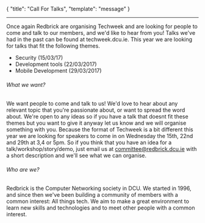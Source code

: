 {
  "title": "Call For Talks",
  "template": "message"
}

---

Once again Redbrick are organising Techweek and are looking for people to come and talk to our members, and we'd like to hear from you! Talks we've had in the past can be found at techweek.dcu.ie.
This year we are looking for talks that fit the following themes.

  - Security (15/03/17)
  - Development tools (22/03/2017)
  - Mobile Development (29/03/2017)

###### What we want?
We want people to come and talk to us! We'd love to hear about any relevant topic that you're passionate about, or want to spread the word about. We're open to any ideas so if you have a talk that doesnt fit these themes but you want to give it anyway let us know and we will organise something with you. Because the format of Techweek is a bit different this year we are looking for speakers to come in on  Wednesday the 15th, 22nd and 29th at 3,4 or 5pm. So if you think that you have an idea for a talk/workshop/story/demo, just email us at committee@redbrick.dcu.ie with a short description and we'll see what we can organise.

###### Who are we?
Redbrick is the Computer Networking society in DCU. We started in 1996, and since then we've been building a community of members with a common interest: All things tech. We aim to make a great environment to learn new skills and technologies and to meet other people with a common interest.
